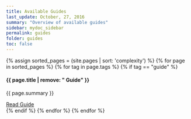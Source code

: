 ```yaml
---
title: Available Guides
last_update: October, 27, 2016
summary: "Overview of available guides"
sidebar: mydoc_sidebar
permalink: guides
folder: guides
toc: false
---
```

<div class="row">
{% assign sorted_pages = (site.pages | sort: 'complexity') %}
{% for page in sorted_pages %}
{% for tag in page.tags %}
{% if tag == "guide" %}
	<div class="col-md-3 col-sm-6">
		<div class="panel panel-default text-center">
			<div class="panel-heading">
			    <span class="fa-stack fa-5x">
			          <i class="fa fa-circle fa-stack-2x text-primary"></i>
			          <i class="fa {{ page.fa_icon or 'fa-database' }} fa-stack-1x fa-inverse"></i>
			    </span>
			</div>
			<div class="panel-body">
			    <h4>{{ page.title | remove: " Guide" }}</h4>
			    <p>{{ page.summary }}</p>
			    <a
			      href="{{ page.url | remove: "/" }}"
			      class="btn btn-primary">
			      Read Guide
		      </a>
			</div>
		</div>
	</div>
{% endif %}
{% endfor %}
{% endfor %}
</div>
